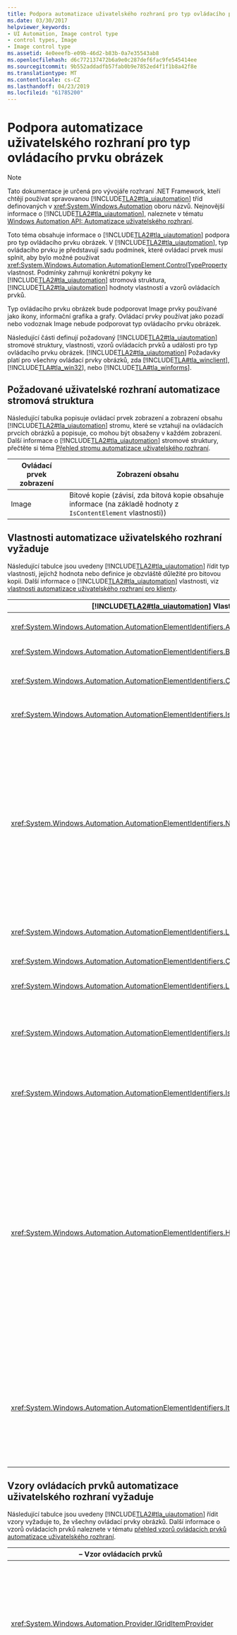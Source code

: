 ```yaml
---
title: Podpora automatizace uživatelského rozhraní pro typ ovládacího prvku obrázek
ms.date: 03/30/2017
helpviewer_keywords:
- UI Automation, Image control type
- control types, Image
- Image control type
ms.assetid: 4e0eeefb-e09b-46d2-b83b-0a7e35543ab8
ms.openlocfilehash: d6c772137472b6a9e0c287def6fac9fe545414ee
ms.sourcegitcommit: 9b552addadfb57fab0b9e7852ed4f1f1b8a42f8e
ms.translationtype: MT
ms.contentlocale: cs-CZ
ms.lasthandoff: 04/23/2019
ms.locfileid: "61785200"
---
```

# <a name="ui-automation-support-for-the-image-control-type"></a>Podpora automatizace uživatelského rozhraní pro typ ovládacího prvku obrázek
> [!NOTE]
>  Tato dokumentace je určená pro vývojáře rozhraní .NET Framework, kteří chtějí používat spravovanou [!INCLUDE[TLA2#tla_uiautomation](../../../includes/tla2sharptla-uiautomation-md.md)] tříd definovaných v <xref:System.Windows.Automation> oboru názvů. Nejnovější informace o [!INCLUDE[TLA2#tla_uiautomation](../../../includes/tla2sharptla-uiautomation-md.md)], naleznete v tématu [Windows Automation API: Automatizace uživatelského rozhraní](https://go.microsoft.com/fwlink/?LinkID=156746).  
  
 Toto téma obsahuje informace o [!INCLUDE[TLA2#tla_uiautomation](../../../includes/tla2sharptla-uiautomation-md.md)] podpora pro typ ovládacího prvku obrázek. V [!INCLUDE[TLA2#tla_uiautomation](../../../includes/tla2sharptla-uiautomation-md.md)], typ ovládacího prvku je představují sadu podmínek, které ovládací prvek musí splnit, aby bylo možné používat <xref:System.Windows.Automation.AutomationElement.ControlTypeProperty> vlastnost. Podmínky zahrnují konkrétní pokyny ke [!INCLUDE[TLA2#tla_uiautomation](../../../includes/tla2sharptla-uiautomation-md.md)] stromová struktura, [!INCLUDE[TLA2#tla_uiautomation](../../../includes/tla2sharptla-uiautomation-md.md)] hodnoty vlastností a vzorů ovládacích prvků.  
  
 Typ ovládacího prvku obrázek bude podporovat Image prvky používané jako ikony, informační grafika a grafy. Ovládací prvky používat jako pozadí nebo vodoznak Image nebude podporovat typ ovládacího prvku obrázek.  
  
 Následující části definují požadovaný [!INCLUDE[TLA2#tla_uiautomation](../../../includes/tla2sharptla-uiautomation-md.md)] stromové struktury, vlastnosti, vzorů ovládacích prvků a události pro typ ovládacího prvku obrázek. [!INCLUDE[TLA2#tla_uiautomation](../../../includes/tla2sharptla-uiautomation-md.md)] Požadavky platí pro všechny ovládací prvky obrázků, zda [!INCLUDE[TLA#tla_winclient](../../../includes/tlasharptla-winclient-md.md)], [!INCLUDE[TLA#tla_win32](../../../includes/tlasharptla-win32-md.md)], nebo [!INCLUDE[TLA#tla_winforms](../../../includes/tlasharptla-winforms-md.md)].  
  
<a name="Required_UI_Automation_Tree_Structure"></a>   
## <a name="required-ui-automation-tree-structure"></a>Požadované uživatelské rozhraní automatizace stromová struktura  
 Následující tabulka popisuje ovládací prvek zobrazení a zobrazení obsahu [!INCLUDE[TLA2#tla_uiautomation](../../../includes/tla2sharptla-uiautomation-md.md)] stromu, které se vztahují na ovládacích prvcích obrázků a popisuje, co mohou být obsaženy v každém zobrazení. Další informace o [!INCLUDE[TLA2#tla_uiautomation](../../../includes/tla2sharptla-uiautomation-md.md)] stromové struktury, přečtěte si téma [Přehled stromu automatizace uživatelského rozhraní](../../../docs/framework/ui-automation/ui-automation-tree-overview.md).  
  
|Ovládací prvek zobrazení|Zobrazení obsahu|  
|------------------|------------------|  
|Image|Bitové kopie (závisí, zda bitová kopie obsahuje informace (na základě hodnoty z `IsContentElement` vlastnosti))|  
  
<a name="Required_UI_Automation_Properties"></a>   
## <a name="required-ui-automation-properties"></a>Vlastnosti automatizace uživatelského rozhraní vyžaduje  
 Následující tabulce jsou uvedeny [!INCLUDE[TLA2#tla_uiautomation](../../../includes/tla2sharptla-uiautomation-md.md)] řídit typ vlastnosti, jejichž hodnota nebo definice je obzvláště důležité pro bitovou kopii. Další informace o [!INCLUDE[TLA2#tla_uiautomation](../../../includes/tla2sharptla-uiautomation-md.md)] vlastnosti, viz [vlastnosti automatizace uživatelského rozhraní pro klienty](../../../docs/framework/ui-automation/ui-automation-properties-for-clients.md).  
  
|[!INCLUDE[TLA2#tla_uiautomation](../../../includes/tla2sharptla-uiautomation-md.md)] Vlastnost|Value|Poznámky|  
|------------------------------------------------------------------------------------|-----------|-----------|  
|<xref:System.Windows.Automation.AutomationElementIdentifiers.AutomationIdProperty>|V části poznámky.|Hodnota této vlastnosti musí být jedinečný v rámci všech ovládacích prvků v aplikaci.|  
|<xref:System.Windows.Automation.AutomationElementIdentifiers.BoundingRectangleProperty>|V části poznámky.|Nejkrajnější obdélník, který obsahuje celý ovládací prvek.|  
|<xref:System.Windows.Automation.AutomationElementIdentifiers.ClickablePointProperty>|V části poznámky.|Bod umožňující kliknutí na tento ovládací prvek obrázku musí být bod ovládacím prvkem obrázku v rámci ohraničující obdélník.|  
|<xref:System.Windows.Automation.AutomationElementIdentifiers.IsKeyboardFocusableProperty>|V části poznámky.|Pokud ovládací prvek může získat fokus klávesnice, musí podporovat tuto vlastnost.|  
|<xref:System.Windows.Automation.AutomationElementIdentifiers.NameProperty>|V části poznámky.|Vlastnost Name musí být vystaveny pro všechny ovládací prvky obrázků, které obsahují informace. Programový přístup k těmto informacím vyžaduje, aby textový ekvivalent obrázek poskytnuta. Pokud tento ovládací prvek obrázku je čistě dekorativní, se musí pouze zobrazí v ovládacím zobrazení [!INCLUDE[TLA2#tla_uiautomation](../../../includes/tla2sharptla-uiautomation-md.md)] stromu a není nutné mít název. Architektury uživatelského rozhraní musí podporovat ALT nebo alternativní text vlastnosti bitové kopie, které můžete nastavit od jejich rámci. Tato vlastnost bude poté budou mapovány [!INCLUDE[TLA2#tla_uiautomation](../../../includes/tla2sharptla-uiautomation-md.md)] vlastnost Name.|  
|<xref:System.Windows.Automation.AutomationElementIdentifiers.LabeledByProperty>|V části poznámky.|Pokud je statický text popisku této vlastnosti musí vystavit odkaz na tento ovládací prvek.|  
|<xref:System.Windows.Automation.AutomationElementIdentifiers.ControlTypeProperty>|Image|Tato hodnota je stejný pro všechny architektury uživatelského rozhraní.|  
|<xref:System.Windows.Automation.AutomationElementIdentifiers.LocalizedControlTypeProperty>|"image"|Lokalizovaný řetězec odpovídající typ ovládacího prvku obrázek.|  
|<xref:System.Windows.Automation.AutomationElementIdentifiers.IsContentElementProperty>|V části poznámky.|Tento ovládací prvek obrázku musí být součástí obsahu zobrazení [!INCLUDE[TLA2#tla_uiautomation](../../../includes/tla2sharptla-uiautomation-md.md)] stromové struktury, pokud obsahuje důležité informace, které ještě není vystavený pro koncového uživatele.|  
|<xref:System.Windows.Automation.AutomationElementIdentifiers.IsControlElementProperty>|Pravda|Tento ovládací prvek obrázku je vždy součástí zobrazení ovládacího prvku [!INCLUDE[TLA2#tla_uiautomation](../../../includes/tla2sharptla-uiautomation-md.md)] stromu.|  
|<xref:System.Windows.Automation.AutomationElementIdentifiers.HelpTextProperty>|V části poznámky.|Vlastnost HelpText zpřístupňuje lokalizovaný řetězec, který popisuje skutečné vzhled ovládacího prvku (například červený čtvereček obsahující bílý znak "X") nebo jiné informace popisu tlačítka, které jsou spojené s imagí.<br /><br /> Tato vlastnost musí být podporováni, když dlouhý popis, je potřeba sdělit Další informace o ovládacím prvku obrázek. Například na složité graf nebo diagram. Tato vlastnost mapuje na značku HTML LongDesc a značky Desc grafiky SVG (Scalable Vector). Vývojáři pracující s ovládacími prvky obrázků musí podporovat vlastnost umožňující visual popis, který má být nastavena na ovládacím prvku. Tato vlastnost musí být mapována na vlastnost VisualDescription automatizace uživatelského rozhraní.|  
|<xref:System.Windows.Automation.AutomationElementIdentifiers.ItemStatusProperty>|V části poznámky.|Pokud tento ovládací prvek obrázku představuje informace o konkrétní položku na obrazovce stavu, ovládací prvek by měly být obsaženy v rámci položky. Pokud je na obrázku je obsažen v položku položky musí podporovat vlastnost stavu a vyvolat příslušné oznámení, kdy se stav změní.<br /><br /> Pokud bitovou kopii je samostatný ovládací prvek a je takzvané stavu musí tato vlastnost podporována.|  
  
<a name="Required_UI_Automation_Control_Patterns"></a>   
## <a name="required-ui-automation-control-patterns"></a>Vzory ovládacích prvků automatizace uživatelského rozhraní vyžaduje  
 Následující tabulce jsou uvedeny [!INCLUDE[TLA2#tla_uiautomation](../../../includes/tla2sharptla-uiautomation-md.md)] řídit vzory vyžaduje to, že všechny ovládací prvky obrázků. Další informace o vzorů ovládacích prvků naleznete v tématu [přehled vzorů ovládacích prvků automatizace uživatelského rozhraní](../../../docs/framework/ui-automation/ui-automation-control-patterns-overview.md).  
  
|– Vzor ovládacích prvků|Podpora|Poznámky|  
|---------------------|-------------|-----------|  
|<xref:System.Windows.Automation.Provider.IGridItemProvider>|Závisí|Tento ovládací prvek obrázku podporuje položky mřížky vzor, pokud je ovládací prvek v rámci kontejneru mřížky.|  
|<xref:System.Windows.Automation.Provider.ITableItemProvider>|Závisí|Tento ovládací prvek obrázku podporuje vzor položka tabulky, pokud je ovládací prvek do kontejneru, který obsahuje ovládací prvky záhlaví.|  
|<xref:System.Windows.Automation.Provider.IInvokeProvider>|Nikdy|Pokud tento ovládací prvek obrázku obsahuje bitovou kopii lze kliknout, by měl ovládací prvek podporovat typ ovládacího prvku, který podporuje Invoke vzor, jako je například typ ovládacího prvku tlačítko.|  
|<xref:System.Windows.Automation.Provider.ISelectionItemProvider>|Nikdy|Ovládací prvky obrázků by neměl podporují vzor výběru položky.|  
  
<a name="Required_UI_Automation_Events"></a>   
## <a name="required-ui-automation-events"></a>Události automatizace uživatelského rozhraní vyžaduje  
 Následující tabulce jsou uvedeny [!INCLUDE[TLA2#tla_uiautomation](../../../includes/tla2sharptla-uiautomation-md.md)] události potřebné to, že všechny ovládací prvky obrázků. Další informace o událostech najdete v tématu [Přehled událostí automatizace uživatelského rozhraní](../../../docs/framework/ui-automation/ui-automation-events-overview.md).  
  
|[!INCLUDE[TLA2#tla_uiautomation](../../../includes/tla2sharptla-uiautomation-md.md)] Události|Podpora|Poznámky|  
|---------------------------------------------------------------------------------|-------------|-----------|  
|<xref:System.Windows.Automation.InvokePatternIdentifiers.InvokedEvent>|Nikdy|Žádný|  
|<xref:System.Windows.Automation.SelectionItemPatternIdentifiers.ElementAddedToSelectionEvent>|Nikdy|Žádné|  
|<xref:System.Windows.Automation.SelectionItemPatternIdentifiers.ElementRemovedFromSelectionEvent>|Nikdy|Žádný|  
|<xref:System.Windows.Automation.SelectionItemPatternIdentifiers.ElementSelectedEvent>|Nikdy|Žádné|  
|<xref:System.Windows.Automation.AutomationElementIdentifiers.BoundingRectangleProperty> události změny vlastnosti.|Požadováno|Žádné|  
|<xref:System.Windows.Automation.AutomationElementIdentifiers.IsOffscreenProperty> události změny vlastnosti.|Požadováno|Žádné|  
|<xref:System.Windows.Automation.AutomationElementIdentifiers.IsEnabledProperty> události změny vlastnosti.|Požadováno|Žádné|  
|<xref:System.Windows.Automation.AutomationElementIdentifiers.NameProperty> události změny vlastnosti.|Požadováno|Žádné|  
|<xref:System.Windows.Automation.AutomationElementIdentifiers.AutomationFocusChangedEvent>|Požadováno|Žádný|  
|<xref:System.Windows.Automation.AutomationElementIdentifiers.StructureChangedEvent>|Požadováno|Žádné|  
  
## <a name="see-also"></a>Viz také:

- <xref:System.Windows.Automation.ControlType.Image>
- [Přehled typů ovládacích prvků pro automatizaci uživatelského rozhraní](../../../docs/framework/ui-automation/ui-automation-control-types-overview.md)
- [Přehled automatizace uživatelského rozhraní](../../../docs/framework/ui-automation/ui-automation-overview.md)
